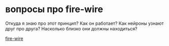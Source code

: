 # вопросы про fire-wire
Откуда я знаю про этот принцип? Как он работает? Как нейроны узнают друг про друга? Насколько близко они должны находиться?

[fire-wire](fire-wire)